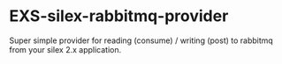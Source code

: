 # EXS-silex-rabbitmq-provider
Super simple provider for reading (consume) / writing (post) to rabbitmq from your silex 2.x application. 
